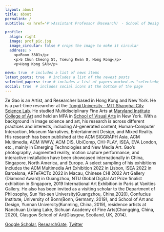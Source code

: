 ```yaml
---
layout: about
title: about
permalink: /
subtitle: <a href='#'>Assistant Professor（Research） - School of Design, PolyU</a>

profile:
  align: right
  image: prof_pic.jpg
  image_circular: false # crops the image to make it circular
  address: >
    <p>Room 3301</p>
    <p>5 Chun Cheong St, Tseung Kwan O, Hong Kong</p>
    <p>Hong Kong SAR</p>

news: true  # includes a list of news items
latest_posts: true  # includes a list of the newest posts
selected_papers: true # includes a list of papers marked as "selected={true}"
social: true  # includes social icons at the bottom of the page
---
```


Ze Gao is an Artist, and Researcher based in Hong Kong and New York. He is a part-time researcher at the [Tongji University - MIT Shanghai City Science Lab](https://www.media.mit.edu/projects/city-science-lab-shanghai/overview/). He studied Multidisciplinary Fine Arts at [Maryland Institute College of Art](https://www.mica.edu) and held an MFA in [School of Visual Arts](https://sva.edu) in New York. With a background in image science and art, his research is across different practices and interests, including AI-generated content, Human-Computer Interaction, Museum Narratives, Entertainment Design, and Mixed Reality. His research has been published at the ACM SIGGRAPH Asia, ACM Multimedia, ACM WWW, ACM DIS, UbiComp, CHI-PLAY, ISEA, EVA London, etc., mainly in Emerging Technologies and New Media Art. Gao’s photography, augmented reality, motion capture performance, and interactive installation have been showcased internationally in China, Singapore, North America, and Europe. A select sampling of his exhibitions includes the ACM Multimedia Art Exhibition 2022 in Lisbon, ISEA 2022 in Barcelona, ARTeFACTo 2022 in Macau, Chinese CHI 2022 Art Gallery (Diamond Award) in Guangzhou, NTU Global Digital Art Prize finalist exhibition in Singapore, 2019 International Art Exhibition in Paris at Vanities Gallery. He also has been invited as a visiting scholar to the Department of Philosophy, Sun Yat-sen University(Guangzhou, China,2020), Confucius Institute, University of Bonn(Bonn, Germany, 2019), and School of Art and Design, Yunnan University(Kunming, China, 2019), residence artists at Nanchuan Lixiang Lake, Sichuan Academy of Fine Arts(Chongqing, China, 2020), Glasgow School of Art(Glasgow, Scotland, UK, 2014). 

[Google Scholar](https://scholar.google.com/citations?user=iornLMQAAAAJ&hl=en), [ResearchGate](https://www.researchgate.net/profile/Ze-Gao-7), [Twitter](https://twitter.com/ZeGaoART)
